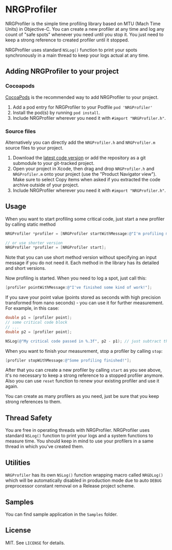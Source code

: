 # NRGProfiler

NRGProfiler is the simple time profiling library based on MTU (Mach Time Units) in Objective-C. You can create a new profiler at any time and log any count of "safe spots" whenever you need until you stop it. You just need to keep a strong reference to created profiler until it stopped.

NRGProfiler uses standard `NSLog()` function to print your spots synchronously in a main thread to keep your logs actual at any time.

## Adding NRGProfiler to your project

### Cocoapods

[CocoaPods](http://cocoapods.org) is the recommended way to add NRGProfiler to your project.

1. Add a pod entry for NRGProfiler to your Podfile `pod 'NRGProfiler'`
2. Install the pod(s) by running `pod install`.
3. Include NRGProfiler wherever you need it with `#import "NRGProfiler.h"`.

### Source files

Alternatively you can directly add the `NRGProfiler.h` and `NRGProfiler.m` source files to your project.

1. Download the [latest code version](https://github.com/NRGRepo/NRGProfiler/archive/master.zip) or add the repository as a git submodule to your git-tracked project. 
2. Open your project in Xcode, then drag and drop `NRGProfiler.h` and `NRGProfiler.m` onto your project (use the "Product Navigator view"). Make sure to select Copy items when asked if you extracted the code archive outside of your project. 
3. Include NRGProfiler wherever you need it with `#import "NRGProfiler.h"`.

## Usage

When you want to start profiling some critical code, just start a new profiler by calling static method

```objective-c
NRGProfiler *profiler = [NRGProfiler startWithMessage:@"I'm profiling my special code!"];

// or use shorter version
NRGProfiler *profiler = [NRGProfiler start];
```

Note that you can use short method version without specifying an input message if you do not need it. Each method in the library has its detailed and short versions.

Now profiling is started. When you need to log a spot, just call this:

```objective-c
[profiler pointWithMessage:@"I've finished some kind of work!"];
```

If you save your point value (points stored as seconds with high precision transformed from nano seconds) - you can use it for further measurement. For example, in this case:

```objective-c
double p1 = [profiler point];
// some critical code block
// ...
double p2 = [profiler point];

NSLog(@"My critical code passed in %.3f", p2 - p1); // just subtract them
```

When you want to finish your measurement, stop a profiler by calling `stop`:

```objective-c
[profiler stopWithMessage:@"Some profiling finished!"];
```

After that you can create a new profiler by calling `start` as you see above, it's no necessary to keep a strong reference to a stopped profiler anymore. Also you can use `reset` function to renew your existing profiler and use it again.

You can create as many profilers as you need, just be sure that you keep strong references to them.

## Thread Safety

You are free in operating threads with NRGProfiler. NRGProfiler uses standard `NSLog()` function to print your logs and a system functions to measure time. You should keep in mind to use your profilers in a same thread in which you've created them.

## Utilities
`NRGProfiler` has its own `NSLog()` function wrapping macro called `NRGDLog()` which will be automatically disabled in production mode due to auto `DEBUG` preprocessor constant removal on a Release project scheme.

## Samples

You can find sample application in the `Samples` folder.

## License

MIT. See `LICENSE` for details.
